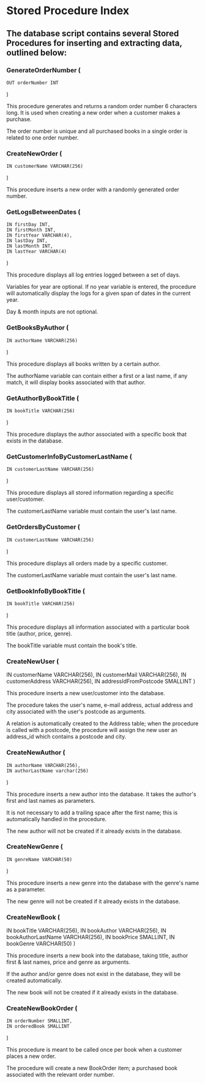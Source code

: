 # Stored Procedure Index

## The database script contains several Stored Procedures for inserting and extracting data, outlined below:

### GenerateOrderNumber (
    OUT orderNumber INT
)

This procedure generates and returns a random order number 6 characters long. 
It is used when creating a new order when a customer makes a purchase. 

The order number is unique and all purchased books in a single order is related to one order number.


### CreateNewOrder (
    IN customerName VARCHAR(256)
)

This procedure inserts a new order with a randomly generated order number.


### GetLogsBetweenDates (
    IN firstDay INT,
    IN firstMonth INT,
    IN firstYear VARCHAR(4),
    IN lastDay INT,
    IN lastMonth INT,
    IN lastYear VARCHAR(4)
)

This procedure displays all log entries logged between a set of days.

Variables for year are optional. If no year variable is entered, the procedure will automatically display the logs for a given span of dates in the current year.

Day & month inputs are not optional.


### GetBooksByAuthor (
    IN authorName VARCHAR(256)
)

This procedure displays all books written by a certain author.

The authorName variable can contain either a first or a last name, if any match, it will display books associated with that author.


### GetAuthorByBookTitle (
    IN bookTitle VARCHAR(256)
)

This procedure displays the author associated with a specific book that exists in the database.


### GetCustomerInfoByCustomerLastName (
    IN customerLastName VARCHAR(256)
)

This procedure displays all stored information regarding a specific user/customer.

The customerLastName variable must contain the user's last name.


### GetOrdersByCustomer (
    IN customerLastName VARCHAR(256)
)

This procedure displays all orders made by a specific customer.

The customerLastName variable must contain the user's last name.


### GetBookInfoByBookTitle (
    IN bookTitle VARCHAR(256)
)

This procedure displays all information associated with a particular book title (author, price, genre).

The bookTitle variable must contain the book's title.


### CreateNewUser (
   IN customerName VARCHAR(256),
   IN customerMail VARCHAR(256),
   IN customerAddress VARCHAR(256),
   IN addressIdFromPostcode SMALLINT
)

This procedure inserts a new user/customer into the database.

The procedure takes the user's name, e-mail address, actual address and city associated with the user's postcode as arguments. 

A relation is automatically created to the Address table; when the procedure is called with a postcode, the procedure will assign the new user an address_id which contains a postcode and city.


### CreateNewAuthor (
    IN authorName VARCHAR(256), 
    IN authorLastName varchar(256)
)

This procedure inserts a new author into the database. It takes the author's first and last names as parameters.

It is not necessary to add a trailing space after the first name; this is automatically handled in the procedure.

The new author will not be created if it already exists in the database.


### CreateNewGenre (
    IN genreName VARCHAR(50)
)

This procedure inserts a new genre into the database with the genre's name as a parameter.

The new genre will not be created if it already exists in the database.


### CreateNewBook (
   IN bookTitle VARCHAR(256),
   IN bookAuthor VARCHAR(256),
   IN bookAuthorLastName VARCHAR(256),
   IN bookPrice SMALLINT,
   IN bookGenre VARCHAR(50)
)

This procedure inserts a new book into the database, taking title, author first & last names, price and genre as arguments.

If the author and/or genre does not exist in the database, they will be created automatically.

The new book will not be created if it already exists in the database.


### CreateNewBookOrder (
    IN orderNumber SMALLINT, 
    IN orderedBook SMALLINT
)

This procedure is meant to be called once per book when a customer places a new order.

The procedure will create a new BookOrder item; a purchased book associated with the relevant order number.